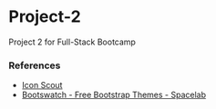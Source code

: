 # Project-2
Project 2 for Full-Stack Bootcamp




### References

- [Icon Scout](https://iconscout.com/)
- [Bootswatch - Free Bootstrap Themes - Spacelab](https://bootswatch.com/spacelab)